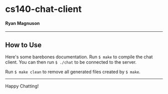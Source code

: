 # cs140-chat-client
#### Ryan Magnuson

---

## How to Use

Here's some barebones documentation.
Run `$ make` to compile the chat client. You can then run
`$ ./chat` to be connected to the server.

Run `$ make clean` to remove all generated files created by `$ make`.

---

Happy Chatting!
